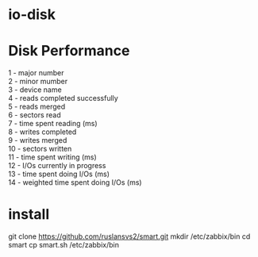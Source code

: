 # io-disk
# Disk Performance 
1 - major number <br>
2 - minor mumber <br>
3 - device name  <br>
4 - reads completed successfully <br>
5 - reads merged  <br>
6 - sectors read  <br>
7 - time spent reading (ms) <br>
8 - writes completed  <br>
9 - writes merged <br>
10 - sectors written <br>
11 - time spent writing (ms) <br>
12 - I/Os currently in progress <br>
13 - time spent doing I/Os (ms) <br>
14 - weighted time spent doing I/Os (ms) <br>


# install 
git clone https://github.com/ruslansvs2/smart.git
mkdir /etc/zabbix/bin
cd smart
cp smart.sh /etc/zabbix/bin
